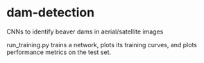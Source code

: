 # dam-detection
CNNs to identify beaver dams in aerial/satellite images

run_training.py trains a network, plots its training curves, and plots performance metrics on the test set. 

